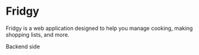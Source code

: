 # Fridgy

Fridgy is a web application designed to help you manage cooking, making shopping lists, and more.

Backend side
